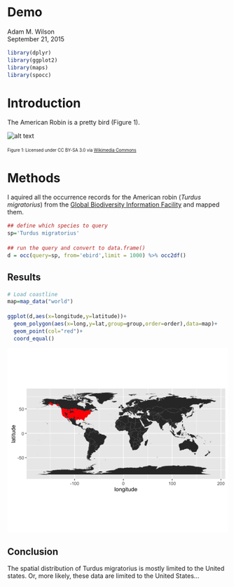 # Demo
Adam M. Wilson  
September 21, 2015  

 



```r
library(dplyr)
library(ggplot2)
library(maps)
library(spocc)
```

# Introduction

The American Robin is a pretty bird (Figure 1).  

<img src="https://upload.wikimedia.org/wikipedia/commons/b/b8/Turdus-migratorius-002.jpg" alt="alt text" width="200">

<small><small>Figure 1: Licensed under CC BY-SA 3.0 via [Wikimedia Commons](https://commons.wikimedia.org/wiki/File:Turdus-migratorius-002.jpg#/media/File:Turdus-migratorius-002.jpg)</small></small>

# Methods

I aquired all the occurrence records for the American robin (_Turdus migratorius_) from the [Global Biodiversity Information Facility](gbif.org) and mapped them.


```r
## define which species to query
sp='Turdus migratorius'

## run the query and convert to data.frame()
d = occ(query=sp, from='ebird',limit = 1000) %>% occ2df()
```

## Results


```r
# Load coastline
map=map_data("world")

ggplot(d,aes(x=longitude,y=latitude))+
  geom_polygon(aes(x=long,y=lat,group=group,order=order),data=map)+
  geom_point(col="red")+
  coord_equal()
```

![](Demo_files/figure-html/unnamed-chunk-4-1.png)<!-- -->

## Conclusion

The spatial distribution of Turdus migratorius is mostly limited to the United states.  Or, more likely, these data are limited to the United States...



